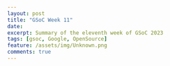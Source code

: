 ```yaml
---
layout: post
title: "GSoC Week 11"
date:
excerpt: Summary of the eleventh week of GSoC 2023
tags: [gsoc, Google, OpenSource]
feature: /assets/img/Unknown.png
comments: true
---
```



